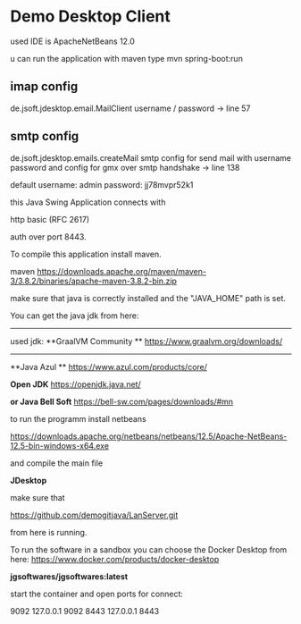 
Demo Desktop Client
============================================================

used IDE is ApacheNetBeans 12.0

u can run the application with maven type
mvn spring-boot:run

imap config
-----------------------------------
de.jsoft.jdesktop.email.MailClient
username / password
-> line 57

smtp config
------------------------------------
de.jsoft.jdesktop.emails.createMail
smtp config for send mail with username password and config for gmx 
over smtp handshake
-> line 138


default username: admin
        password: jj78mvpr52k1



this Java Swing Application connects with 

http basic (RFC 2617) 

auth over port 8443.





To compile this application install maven.

maven
https://downloads.apache.org/maven/maven-3/3.8.2/binaries/apache-maven-3.8.2-bin.zip

make sure that java is correctly installed and the "JAVA_HOME" path is set.

You can get the java jdk from here:

----------------------------------------------

used jdk:
**GraalVM Community **
https://www.graalvm.org/downloads/

----------------------------------------------

**Java Azul **
https://www.azul.com/products/core/

**Open JDK**
https://openjdk.java.net/

**or Java Bell Soft**
https://bell-sw.com/pages/downloads/#mn



to run the programm install netbeans

https://downloads.apache.org/netbeans/netbeans/12.5/Apache-NetBeans-12.5-bin-windows-x64.exe

and compile the main file 

**JDesktop**



make sure that 

https://github.com/demogitjava/LanServer.git

from here is running.



To run the software in a sandbox you can choose the Docker Desktop from here:
https://www.docker.com/products/docker-desktop


**jgsoftwares/jgsoftwares:latest** 

start the container and open ports for connect:

9092 127.0.0.1 9092
8443 127.0.0.1 8443












